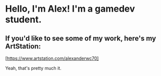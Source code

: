 # Hello, I'm Alex! I'm a gamedev student.
## If you'd like to see some of my work, here's my ArtStation: 
[https://www.artstation.com/alexanderwc70]

Yeah, that's pretty much it.
